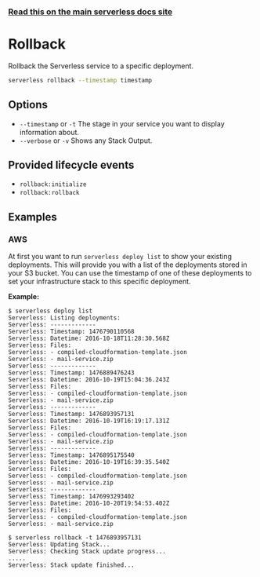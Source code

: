 <!--
title: Serverless Rollback CLI Command
menuText: Rollback
menuOrder: 10
description: Rollback the Serverless service to a specific deployment
layout: Doc
-->

<!-- DOCS-SITE-LINK:START automatically generated  -->
### [Read this on the main serverless docs site](https://www.serverless.com/framework/docs/providers/aws/cli-reference/rollback)
<!-- DOCS-SITE-LINK:END -->


# Rollback

Rollback the Serverless service to a specific deployment.

```bash
serverless rollback --timestamp timestamp
```

## Options
- `--timestamp` or `-t` The stage in your service you want to display information about.
- `--verbose` or `-v` Shows any Stack Output.

## Provided lifecycle events
- `rollback:initialize`
- `rollback:rollback`

## Examples

### AWS

At first you want to run `serverless deploy list` to show your existing deployments. This will provide you with a list of the deployments stored in your S3 bucket. You can use the timestamp of one of these deployments to set your infrastructure stack to this specific deployment.

**Example:**

```
$ serverless deploy list
Serverless: Listing deployments:
Serverless: -------------
Serverless: Timestamp: 1476790110568
Serverless: Datetime: 2016-10-18T11:28:30.568Z
Serverless: Files:
Serverless: - compiled-cloudformation-template.json
Serverless: - mail-service.zip
Serverless: -------------
Serverless: Timestamp: 1476889476243
Serverless: Datetime: 2016-10-19T15:04:36.243Z
Serverless: Files:
Serverless: - compiled-cloudformation-template.json
Serverless: - mail-service.zip
Serverless: -------------
Serverless: Timestamp: 1476893957131
Serverless: Datetime: 2016-10-19T16:19:17.131Z
Serverless: Files:
Serverless: - compiled-cloudformation-template.json
Serverless: - mail-service.zip
Serverless: -------------
Serverless: Timestamp: 1476895175540
Serverless: Datetime: 2016-10-19T16:39:35.540Z
Serverless: Files:
Serverless: - compiled-cloudformation-template.json
Serverless: - mail-service.zip
Serverless: -------------
Serverless: Timestamp: 1476993293402
Serverless: Datetime: 2016-10-20T19:54:53.402Z
Serverless: Files:
Serverless: - compiled-cloudformation-template.json
Serverless: - mail-service.zip

$ serverless rollback -t 1476893957131
Serverless: Updating Stack...
Serverless: Checking Stack update progress...
.....
Serverless: Stack update finished...
```
